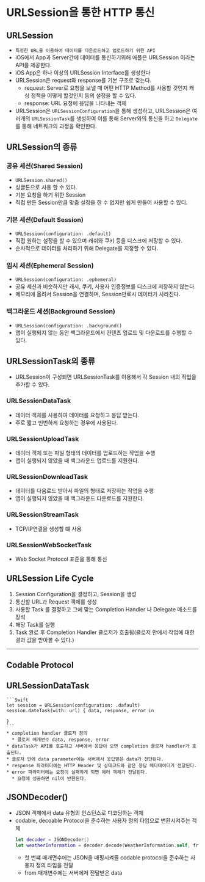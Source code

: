 # URLSession을 통한 HTTP 통신
## URLSession
* `특정한 URL을 이용하여 데이터를 다운로드하고 업로드하기 위한 API`
* iOS에서 App과 Server간에 데이터를 통신하기위해 애플은 URLSession 이라는 API를 제공한다.
* iOS App은 하나 이상의 URLSession Interface를 생성한다
* URLSession은 request와 response를 기본 구조로 갖는다.
  * request: Server로 요청을 보낼 때 어떤 HTTP Method를 사용할 것인지 캐싱 정책을 어떻게 할것인지 등의 설정을 할 수 있다.
  * response: URL 요청에 응답을 나타내는 객체
* URLSession은 `URLSessionConfiguration`을 통해 생성하고, URLSession은 여러개의 `URLSessionTask`를 생성하여 이를 통해 Server와의 통신을 하고 `Delegate`를 통해 네트워크의 과정을 확인한다.

## URLSession의 종류

### 공유 세션(Shared Session)
* `URLSession.shared()`
* 싱글톤으로 사용 할 수 있다.
* 기본 요청을 하기 위한 Session
* 직접 만든 Session만큼 맞춤 설정을 한 수 없지만 쉽게 만들어 사용할 수 있디.

### 기본 세션(Default Session)
* `URLSession(configuration: .default)`
* 직접 원하는 설정을 할 수 있으며 캐쉬와 쿠키 등을 디스크에 저장할 수 있다.
* 순차적으로 데이터를 처리하기 위해 Delegate를 지정할 수 있다.

### 임시 세션(Ephemeral Session)
* `URLSession(configuration: .ephemeral)`
* 공유 세션과 비슷하지만 캐시, 쿠키, 사용자 인증정보를 디스크에 저장하지 않는다.
* 메모리에 올려서 Session을 연결하며, Session만료시 데이터가 사라진다.

### 백그라운드 세션(Background Session)
* `URLSession(configuration: .background()`
* 앱이 실행되지 않는 동안 백그라운드에서 컨텐츠 업로드 및 다운로드를 수행할 수 있다.

## URLSessionTask의 종류
* URLSession이 구성되면 URLSessionTask를 이용해서 각 Session 내의 작업을 추가할 수 있다.

### URLSessionDataTask
* 데이터 객체를 사용하여 데이터를 요청하고 응답 받는다. 
* 주로 짧고 빈번하게 요청하는 경우에 사용된다.

### URLSessionUploadTask
* 데이터 객체 또는 파일 형태의 데이터를 업로드하는 작업을 수행
* 앱이 실행되지 않았을 때 백그라운드 업로드를 지원한다.

### URLSessionDownloadTask
* 데이터를 다움로드 받아서 파일의 형태로 저장하는 작업을 수행
* 앱이 실행되지 않았을 때 백그라운드 다운로드를 지원한다.

### URLSessionStreamTask
* TCP/IP연결을 생성할 떄 사용

### URLSessionWebSocketTask
* Web Socket Protocol 표준을 통해 통신

## URLSession Life Cycle
1. Session Configuration을 결정하고, Session을 생성
2. 통신할 URL과 Request 객체를 생성
3. 사용할 Task 를 결정하고 그에 맞는 Completion Handler 나 Delegate 메소드를 장석
4. 해당 Task를 실행
5. Task 완료 후 Completion Handler 클로저가 호출됨(클로저 안에서 작업에 대한 결과 값을 받아볼 수 있다.)

---

## Codable Protocol

## URLSessionDataTask
    ```Swift
    let session = URLSession(configuration: .dafault)
    session.dateTask(with: url) { data, response, error in 
    
    }
    ```
    * completion handler 클로저 정의
      * 클로저 매개변수 data, response, error 
    * dataTask가 API를 호출하고 서버에서 응답이 오면 completion 클로저 handler가 호출된다.
    * 클로저 안에 data parameter에는 서버에서 응답받은 data가 전단된다.
    * response 파라미터에는 HTTP Header 및 상태코드와 같은 응답 메타데이터가 전달된다.
    * error 파라미터에는 요청이 실패하게 되면 에러 객체가 전달된다.
      * 요청에 성공하면 nil이 반한된다.

## JSONDecoder()
* JSON 객체에서 data 유형의 인스턴스로 디코딩하는 객체
* codable, decoable Protocol을 준수하는 사용자 정의 타입으로 변환시켜주는 객체
    ```Swift
    let decoder = JSONDecoder()
    let weatherInformation = decoder.decode(WeatherInformation.self, from: data)
    ```
    * 첫 번쨰 매개면수에는 JSON을 매핑시켜줄 codable protocol을 준수하는 사용자 정의 타입을 전달
    * from 매개변수에는 서버에저 전달받은 data

